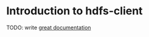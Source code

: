 # Introduction to hdfs-client

TODO: write [great documentation](http://jacobian.org/writing/what-to-write/)
